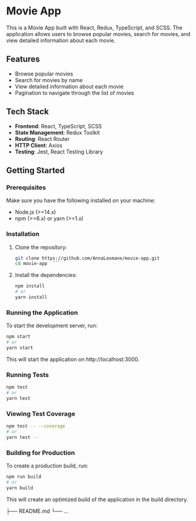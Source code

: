 # Movie App

This is a Movie App built with React, Redux, TypeScript, and SCSS. The application allows users to browse popular movies, search for movies, and view detailed information about each movie.

## Features

- Browse popular movies
- Search for movies by name
- View detailed information about each movie
- Pagination to navigate through the list of movies

## Tech Stack

- **Frontend**: React, TypeScript, SCSS
- **State Management**: Redux Toolkit
- **Routing**: React Router
- **HTTP Client**: Axios
- **Testing**: Jest, React Testing Library

## Getting Started

### Prerequisites

Make sure you have the following installed on your machine:

- Node.js (>=14.x)
- npm (>=6.x) or yarn (>=1.x)

### Installation

1. Clone the repository:

   ````sh
   git clone https://github.com/AnnaLasmane/movie-app.git
   cd movie-app  ```

   ````

2. Install the dependencies:
   ```sh
   npm install
   # or
   yarn install
   ```

### Running the Application

To start the development server, run:

```sh
npm start
# or
yarn start
```

This will start the application on http://localhost:3000.

### Running Tests

```sh
npm test
# or
yarn test
```

### Viewing Test Coverage

```sh
npm test -- --coverage
# or
yarn test --

```

### Building for Production

To create a production build, run:

```sh
npm run build
# or
yarn build
```

This will create an optimized build of the application in the build directory.


├── README.md
└── ...
